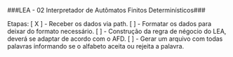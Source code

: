 ###LEA - 02 Interpretador de Autômatos Finitos Determinísticos###

Etapas:
[ X ] - Receber os dados via path.
[ ] - Formatar os dados para deixar do formato necessário.
[ ] - Construção da regra de négocio do LEA, deverá se adaptar de acordo com o AFD.
[ ] - Gerar um arquivo com todas palavras informando se o alfabeto aceita ou rejeita a palavra.
